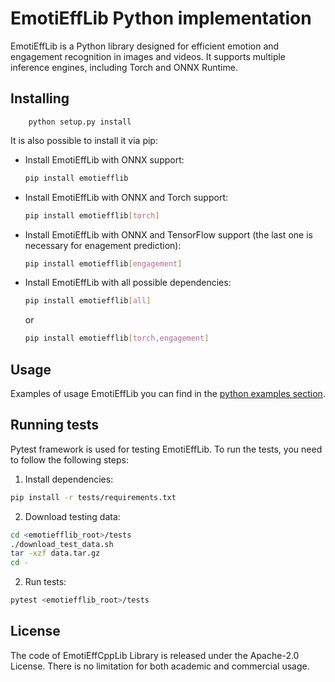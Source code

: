 # EmotiEffLib Python implementation

EmotiEffLib is a Python library designed for efficient emotion and engagement
recognition in images and videos. It supports multiple inference engines,
including Torch and ONNX Runtime.

## Installing

```
    python setup.py install
```

It is also possible to install it via pip:
- Install EmotiEffLib with ONNX support:
   ```sh
   pip install emotiefflib
   ```
- Install EmotiEffLib with ONNX and Torch support:
   ```sh
   pip install emotiefflib[torch]
   ```
- Install EmotiEffLib with ONNX and TensorFlow support (the last one is necessary for enagement prediction):
   ```sh
   pip install emotiefflib[engagement]
   ```
- Install EmotiEffLib with all possible dependencies:
   ```sh
   pip install emotiefflib[all]
   ```
   or
   ```sh
   pip install emotiefflib[torch,engagement]
   ```

## Usage
Examples of usage EmotiEffLib you can find in the [python examples section](../docs/tutorials/python/README.md).

## Running tests
Pytest framework is used for testing EmotiEffLib. To run the tests, you need to
follow the following steps:
1. Install dependencies:
  ```sh
  pip install -r tests/requirements.txt
  ```
2. Download testing data:
  ```sh
  cd <emotiefflib_root>/tests
  ./download_test_data.sh
  tar -xzf data.tar.gz
  cd -
  ```
2. Run tests:
  ```sh
  pytest <emotiefflib_root>/tests
  ```

## License

The code of EmotiEffCppLib Library is released under the Apache-2.0 License. There is no limitation for both academic and commercial usage.
